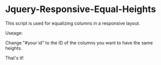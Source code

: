 Jquery-Responsive-Equal-Heights
===============================

This script is used for equalizing columns in a responsive layout.

Useage:

Change "#your id" to the ID of the columns you want to have the same heights.

That's it!

<script>
  $.fn.equalHeight = function() {
      var maxHeight = 0;
      return this.each(function(index, box) {
          var boxHeight = $(box).height();
          maxHeight = Math.max(maxHeight, boxHeight);
      }).height(maxHeight);
  };

  $(document).ready(function() {
      $('#your id').equalHeight();
  });

  $(window).resize(function(){
      $('#your id').css('height','auto');
      $('#your id').equalHeight();
  });
</script>
